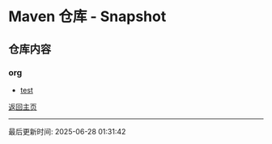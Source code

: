 # Maven 仓库 - Snapshot

## 仓库内容

### org
- [test](org/test/index.md)

[返回主页](../index.md)

---

最后更新时间: 2025-06-28 01:31:42

